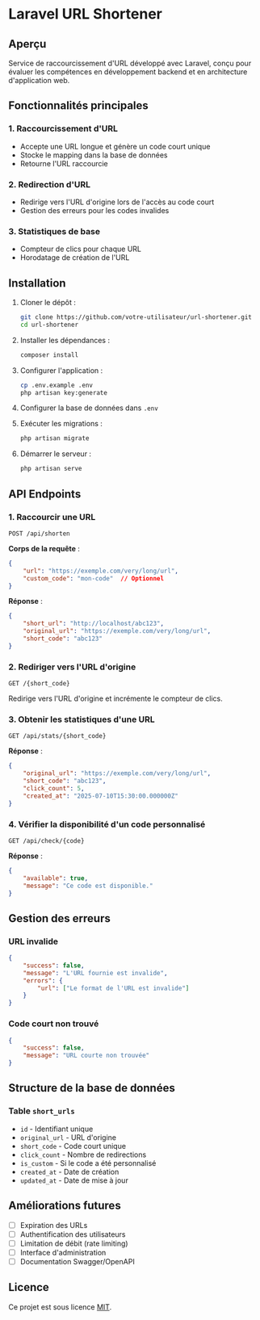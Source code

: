# Laravel URL Shortener

## Aperçu

Service de raccourcissement d'URL développé avec Laravel, conçu pour évaluer les compétences en développement backend et en architecture d'application web.

## Fonctionnalités principales

### 1. Raccourcissement d'URL
- Accepte une URL longue et génère un code court unique
- Stocke le mapping dans la base de données
- Retourne l'URL raccourcie

### 2. Redirection d'URL
- Redirige vers l'URL d'origine lors de l'accès au code court
- Gestion des erreurs pour les codes invalides

### 3. Statistiques de base
- Compteur de clics pour chaque URL
- Horodatage de création de l'URL

## Installation

1. Cloner le dépôt :
   ```bash
   git clone https://github.com/votre-utilisateur/url-shortener.git
   cd url-shortener
   ```

2. Installer les dépendances :
   ```bash
   composer install
   ```

3. Configurer l'application :
   ```bash
   cp .env.example .env
   php artisan key:generate
   ```

4. Configurer la base de données dans `.env`

5. Exécuter les migrations :
   ```bash
   php artisan migrate
   ```

6. Démarrer le serveur :
   ```bash
   php artisan serve
   ```

## API Endpoints

### 1. Raccourcir une URL

```
POST /api/shorten
```

**Corps de la requête** :
```json
{
    "url": "https://exemple.com/very/long/url",
    "custom_code": "mon-code"  // Optionnel
}
```

**Réponse** :
```json
{
    "short_url": "http://localhost/abc123",
    "original_url": "https://exemple.com/very/long/url",
    "short_code": "abc123"
}
```

### 2. Rediriger vers l'URL d'origine

```
GET /{short_code}
```

Redirige vers l'URL d'origine et incrémente le compteur de clics.

### 3. Obtenir les statistiques d'une URL

```
GET /api/stats/{short_code}
```

**Réponse** :
```json
{
    "original_url": "https://exemple.com/very/long/url",
    "short_code": "abc123",
    "click_count": 5,
    "created_at": "2025-07-10T15:30:00.000000Z"
}
```

### 4. Vérifier la disponibilité d'un code personnalisé

```
GET /api/check/{code}
```

**Réponse** :
```json
{
    "available": true,
    "message": "Ce code est disponible."
}
```

## Gestion des erreurs

### URL invalide
```json
{
    "success": false,
    "message": "L'URL fournie est invalide",
    "errors": {
        "url": ["Le format de l'URL est invalide"]
    }
}
```

### Code court non trouvé
```json
{
    "success": false,
    "message": "URL courte non trouvée"
}
```

## Structure de la base de données

### Table `short_urls`
- `id` - Identifiant unique
- `original_url` - URL d'origine
- `short_code` - Code court unique
- `click_count` - Nombre de redirections
- `is_custom` - Si le code a été personnalisé
- `created_at` - Date de création
- `updated_at` - Date de mise à jour

## Améliorations futures

- [ ] Expiration des URLs
- [ ] Authentification des utilisateurs
- [ ] Limitation de débit (rate limiting)
- [ ] Interface d'administration
- [ ] Documentation Swagger/OpenAPI

## Licence

Ce projet est sous licence [MIT](LICENSE).
